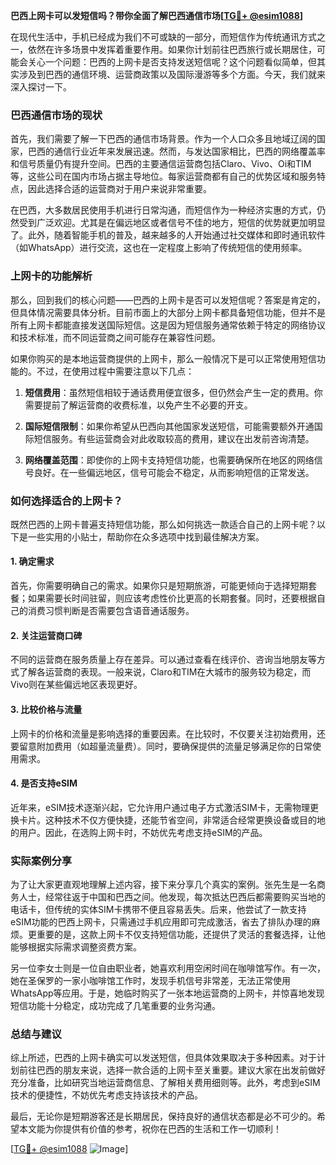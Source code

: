 **巴西上网卡可以发短信吗？带你全面了解巴西通信市场[[TG💪+ @esim1088](https://t.me/s/esim1088)]**

在现代生活中，手机已经成为我们不可或缺的一部分，而短信作为传统通讯方式之一，依然在许多场景中发挥着重要作用。如果你计划前往巴西旅行或长期居住，可能会关心一个问题：巴西的上网卡是否支持发送短信呢？这个问题看似简单，但其实涉及到巴西的通信环境、运营商政策以及国际漫游等多个方面。今天，我们就来深入探讨一下。

### 巴西通信市场的现状

首先，我们需要了解一下巴西的通信市场背景。作为一个人口众多且地域辽阔的国家，巴西的通信行业近年来发展迅速。然而，与发达国家相比，巴西的网络覆盖率和信号质量仍有提升空间。巴西的主要通信运营商包括Claro、Vivo、Oi和TIM等，这些公司在国内市场占据主导地位。每家运营商都有自己的优势区域和服务特点，因此选择合适的运营商对于用户来说非常重要。

在巴西，大多数居民使用手机进行日常沟通，而短信作为一种经济实惠的方式，仍然受到广泛欢迎。尤其是在偏远地区或者信号不佳的地方，短信的优势就更加明显了。此外，随着智能手机的普及，越来越多的人开始通过社交媒体和即时通讯软件（如WhatsApp）进行交流，这也在一定程度上影响了传统短信的使用频率。

### 上网卡的功能解析

那么，回到我们的核心问题——巴西的上网卡是否可以发短信呢？答案是肯定的，但具体情况需要具体分析。目前市面上的大部分上网卡都具备短信功能，但并不是所有上网卡都能直接发送国际短信。这是因为短信服务通常依赖于特定的网络协议和技术标准，而不同运营商之间可能存在兼容性问题。

如果你购买的是本地运营商提供的上网卡，那么一般情况下是可以正常使用短信功能的。不过，在使用过程中需要注意以下几点：

1. **短信费用**：虽然短信相较于通话费用便宜很多，但仍然会产生一定的费用。你需要提前了解运营商的收费标准，以免产生不必要的开支。
   
2. **国际短信限制**：如果你希望从巴西向其他国家发送短信，可能需要额外开通国际短信服务。有些运营商会对此收取较高的费用，建议在出发前咨询清楚。

3. **网络覆盖范围**：即使你的上网卡支持短信功能，也需要确保所在地区的网络信号良好。在一些偏远地区，信号可能会不稳定，从而影响短信的正常发送。

### 如何选择适合的上网卡？

既然巴西的上网卡普遍支持短信功能，那么如何挑选一款适合自己的上网卡呢？以下是一些实用的小贴士，帮助你在众多选项中找到最佳解决方案。

#### 1. 确定需求
首先，你需要明确自己的需求。如果你只是短期旅游，可能更倾向于选择短期套餐；如果需要长时间驻留，则应该考虑性价比更高的长期套餐。同时，还要根据自己的消费习惯判断是否需要包含语音通话服务。

#### 2. 关注运营商口碑
不同的运营商在服务质量上存在差异。可以通过查看在线评价、咨询当地朋友等方式了解各运营商的表现。一般来说，Claro和TIM在大城市的服务较为稳定，而Vivo则在某些偏远地区表现更好。

#### 3. 比较价格与流量
上网卡的价格和流量是影响选择的重要因素。在比较时，不仅要关注初始费用，还要留意附加费用（如超量流量费）。同时，要确保提供的流量足够满足你的日常使用需求。

#### 4. 是否支持eSIM
近年来，eSIM技术逐渐兴起，它允许用户通过电子方式激活SIM卡，无需物理更换卡片。这种技术不仅方便快捷，还能节省空间，非常适合经常更换设备或目的地的用户。因此，在选购上网卡时，不妨优先考虑支持eSIM的产品。

### 实际案例分享

为了让大家更直观地理解上述内容，接下来分享几个真实的案例。张先生是一名商务人士，经常往返于中国和巴西之间。他发现，每次抵达巴西后都需要购买当地的电话卡，但传统的实体SIM卡携带不便且容易丢失。后来，他尝试了一款支持eSIM功能的巴西上网卡，只需通过手机应用即可完成激活，省去了排队办理的麻烦。更重要的是，这款上网卡不仅支持短信功能，还提供了灵活的套餐选择，让他能够根据实际需求调整资费方案。

另一位李女士则是一位自由职业者，她喜欢利用空闲时间在咖啡馆写作。有一次，她在圣保罗的一家小咖啡馆工作时，发现手机信号非常差，无法正常使用WhatsApp等应用。于是，她临时购买了一张本地运营商的上网卡，并惊喜地发现短信功能十分稳定，成功完成了几笔重要的业务沟通。

### 总结与建议

综上所述，巴西的上网卡确实可以发送短信，但具体效果取决于多种因素。对于计划前往巴西的朋友来说，选择一款合适的上网卡至关重要。建议大家在出发前做好充分准备，比如研究当地运营商信息、了解相关费用细则等。此外，考虑到eSIM技术的便捷性，不妨优先考虑支持该技术的产品。

最后，无论你是短期游客还是长期居民，保持良好的通信状态都是必不可少的。希望本文能为你提供有价值的参考，祝你在巴西的生活和工作一切顺利！

[[TG💪+ @esim1088](https://t.me/s/esim1088) ![Image](https://i.postimg.cc/4NQfJmqS/Snipaste-2025-05-13-00-14-12.png)]